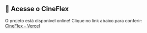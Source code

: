## 🚀 Acesse o CineFlex  
O projeto está disponível online! Clique no link abaixo para conferir:  
[CineFlex - Vercel](https://cineflex-mocha-chi.vercel.app/sucesso)  
